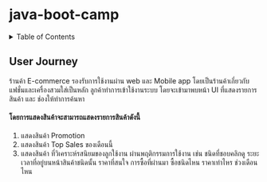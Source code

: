 # java-boot-camp

<!-- TABLE OF CONTENTS -->
<details>
  <summary>Table of Contents</summary>
  <ol>
    <li>
      <a href="#about-the-project">User Journey</a>
      <ul>
        <li><a href="#built-with">Built With</a></li>
      </ul>
    </li>
    <li>
      <a href="#getting-started">Getting Started</a>
      <ul>
        <li><a href="#prerequisites">Prerequisites</a></li>
        <li><a href="#installation">Installation</a></li>
      </ul>
    </li>
    <li><a href="#usage">Usage</a></li>
    <li><a href="#roadmap">Roadmap</a></li>
    <li><a href="#contributing">Contributing</a></li>
    <li><a href="#license">License</a></li>
    <li><a href="#contact">Contact</a></li>
    <li><a href="#acknowledgments">Acknowledgments</a></li>
  </ol>
</details>



<!-- TABLE OF CONTENTS -->
## User Journey

ร้านค้า E-commerce รองรับการใช้งานผ่าน web และ Mobile app โดยเป็นร้านค้าเกี่ยวกับ แฟชั่นและเครื่องสวมใส่เป็นหลัก
ลูกค้าทำการเข้าใช้งานระบบ โดยจะเข้ามาพบหน้า UI ที่แสดงรายการสินค้า และ ช่องให้ทำการค้นหา 
#### โดยการแสดงสินค้าจะสามารถแสดงรายการสินค้าดังนี้ 
1. แสดงสินค้า Promotion 
2. แสดงสินค้า Top Sales ของเดือนนี้
3. แสดงสินค้า ที่วิเคราะห์รสนิยมของลูกใช้งาน ผ่านพฤติกรรมการใช้งาน เช่น ชนิดที่ชอบคลิกดู ระยะเวลาที่อยู่บนหน้าสินค้าชนิดนั้น ราคาที่สนใจ การซื้อที่ผ่านมา ซื้อชนิดไหน ราคาเท่าไหร ช่วงเดือนไหน
